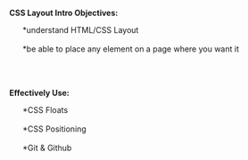 **CSS Layout Intro Objectives:**
<ol>
*understand HTML/CSS Layout
<br></br>
*be able to place any element on a page where you want it
</ol>
<br></br>

**Effectively Use:**
<ul>
  *CSS Floats
  <br></br>
  *CSS Positioning
  <br></br>
  *Git & Github
  <br></br>
</ul>

